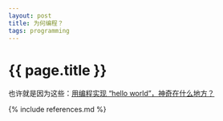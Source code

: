 ```yaml
---
layout: post
title: 为何编程？
tags: programming
---
```


{{ page.title }}
================

也许就是因为这些：[用编程实现 “hello world”，神奇在什么地方？](http://www.zhihu.com/question/23120049)	

{% include references.md %}
